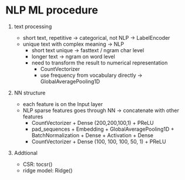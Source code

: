# NLP ML procedure

1. text processing
    - short text, repetitive -> categorical, not NLP -> LabelEncoder
    - unique text with complex meaning -> NLP
        - short text unique -> fasttext / ngram char level
        - longer text -> ngram on word level
        - need to transform the result to numerical representation
            - CountVectorizer
            - use frequency from vocabulary directly -> GlobalAveragePooling1D

2. NN structure
    - each feature is on the Input layer
    - NLP sparse features goes through NN -> concatenate with other features
        - CountVectorizer + Dense (200,200,100,1) + PReLU
        - pad_sequences + Embedding + GlobalAveragePooling1D + BatchNormalization + Dense + Activation + Dense
        - CountVectorizer + Dense (100, 100, 100, 50, 1) + PReLU

0. Addtional
    - CSR: tocsr()
    - ridge model: Ridge()